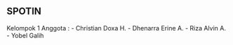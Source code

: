 ## SPOTIN
Kelompok 1
Anggota : - Christian Doxa H.
          - Dhenarra Erine A.
          - Riza Alvin A.
          - Yobel Galih
